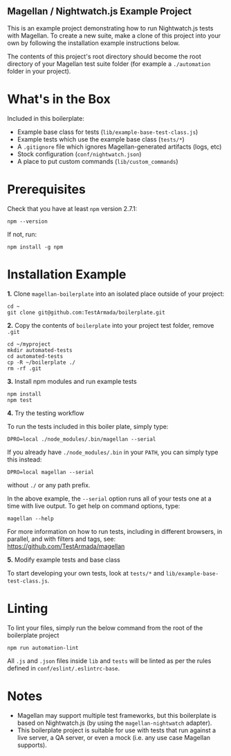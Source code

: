 ## Magellan / Nightwatch.js Example Project

This is an example project demonstrating how to run Nightwatch.js tests with Magellan. To create a new suite, make a clone of this project into your own by following the installation example instructions below.

The contents of this project's root directory should become the root directory of your Magellan test suite folder (for example a `./automation` folder in your project).

What's in the Box
=================

Included in this boilerplate:

  - Example base class for tests (`lib/example-base-test-class.js`)
  - Example tests which use the example base class (`tests/*`)
  - A `.gitignore` file which ignores Magellan-generated artifacts (logs, etc)
  - Stock configuration (`conf/nightwatch.json`)
  - A place to put custom commands (`lib/custom_commands`)

Prerequisites
====================

Check that you have at least `npm` version 2.7.1:

```
npm --version
```

If not, run:

```
npm install -g npm
```

Installation Example
====================

**1.** Clone `magellan-boilerplate` into an isolated place outside of your project:

```console
cd ~
git clone git@github.com:TestArmada/boilerplate.git
```

**2.** Copy the contents of `boilerplate` into your project test folder, remove `.git`

```console
cd ~/myproject
mkdir automated-tests
cd automated-tests
cp -R ~/boilerplate ./
rm -rf .git
```

**3.** Install npm modules and run example tests

```console
npm install
npm test
```

**4.** Try the testing workflow

To run the tests included in this boiler plate, simply type:
```console
DPRO=local ./node_modules/.bin/magellan --serial
```

If you already have `./node_modules/.bin` in your `PATH`, you can simply type this instead:
```console
DPRO=local magellan --serial
```
without `./` or any path prefix.

In the above example, the `--serial` option runs all of your tests one at a time with live output. To get help on command options, type:
```console
magellan --help
```

For more information on how to run tests, including in different browsers, in parallel, and with filters and tags, see: https://github.com/TestArmada/magellan

**5.** Modify example tests and base class

To start developing your own tests, look at `tests/*` and `lib/example-base-test-class.js`.


Linting
========

To lint your files, simply run the below command from the root of the boilerplate project
```console
npm run automation-lint
```

All `.js` and `.json` files inside `lib` and `tests` will be linted as per the rules defined in `conf/eslint/.eslintrc-base`.

Notes
=====

  - Magellan may support multiple test frameworks, but this boilerplate is based on Nightwatch.js (by using the `magellan-nightwatch` adapter).
  - This boilerplate project is suitable for use with tests that run against a live server, a QA server, or even a mock (i.e. any use case Magellan supports).
